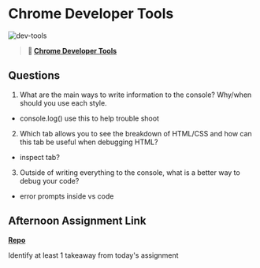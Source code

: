 # Chrome Developer Tools

![dev-tools](https://bcw.blob.core.windows.net/public/img/lesson-images/4571780153354770)

> **📖 [Chrome Developer Tools](https://codeworksacademy.com/fs-student-guide/resources/wk2/03-Chrome-Dev-Tools)**

## Questions

1. What are the main ways to write information to the console? Why/when should you use each style.
  - console.log() use this to help trouble shoot
2. Which tab allows you to see the breakdown of HTML/CSS and how can this tab be useful when debugging HTML?
  - inspect tab?
3. Outside of writing everything to the console, what is a better way to debug your code?
  - error prompts inside vs code

## Afternoon Assignment Link

**[Repo](https://github.com/wstippetts/<ASSIGNMENT_REPO>)**

Identify at least 1 takeaway from today's assignment
